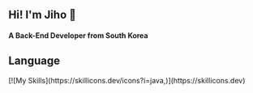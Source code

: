 
<h2>Hi! I'm Jiho 👋</h2>

<h4>A Back-End Developer from South Korea</h4>

<h2>Language</h2>
[![My Skills](https://skillicons.dev/icons?i=java,)](https://skillicons.dev)
